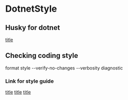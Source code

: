 # DotnetStyle

## Husky for dotnet
[title](https://alirezanet.github.io/Husky.Net/)

## Checking coding style
format style --verify-no-changes --verbosity diagnostic

### Link for style guide
[title](https://google.github.io/styleguide/csharp-style.html)
[title](https://github.com/hassanhabib/CSharpCodingStandard?tab=readme-ov-file)
[title](https://www.dofactory.com/csharp-coding-standards)
